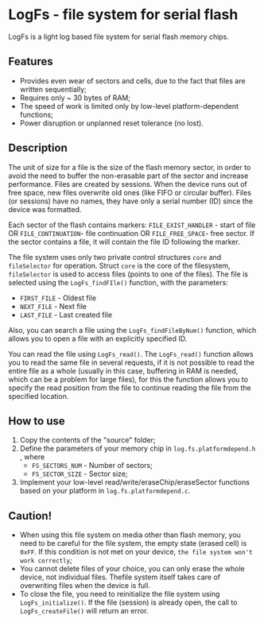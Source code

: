 # LogFs - file system for serial flash

LogFs is a light log based file system for serial flash memory chips. 

## Features
* Provides even wear of sectors and cells, due to the fact that files are written sequentially;
* Requires only ~ 30 bytes of RAM;
* The speed of work is limited only by low-level platform-dependent functions;
* Power disruption or unplanned reset tolerance (no lost).

## Description
The unit of size for a file is the size of the flash memory sector, in order to avoid the need to buffer the non-erasable part of the sector and increase performance. Files are created by sessions. When the device runs out of free space, new files overwrite old ones (like FIFO or circular buffer). Files (or sessions) have no names, they have only a serial number (ID) since the device was formatted.

Each sector of the flash contains markers:
`FILE_EXIST_HANDLER` - start of file  OR
`FILE_CONTINUATION`- file continuation  OR
`FILE_FREE_SPACE`- free sector.
If the sector contains a file, it will contain the file ID following the marker.

The file system uses only two private control structures `core` and `fileSelector` for operation. Struct `core` is the core of the filesystem, `fileSelector` is used to access files (points to one of the files). The file is selected using the `LogFs_findFIle()` function, with the parameters:
* `FIRST_FILE` - Oldest file
* `NEXT_FILE` - Next file
* `LAST_FILE` - Last created file

Also, you can search a file using the `LogFs_findFileByNum()` function, which allows you to open a file with an explicitly specified ID.

You can read the file using `LogFs_read()`. The `LogFs_read()` function allows you to read the same file in several requests, if it is not possible to read the entire file as a whole (usually in this case, buffering in RAM is needed, which can be a problem for large files), for this the function allows you to specify the read position from the file to continue reading the file from the specified location.


## How to use

1) Copy the contents of the "source" folder;
2) Define the parameters of your memory chip in `log.fs.platformdepend.h` , 
where 
    - `FS_SECTORS_NUM` - Number of sectors;
    - `FS_SECTOR_SIZE` - Sector size;
3) Implement your low-level read/write/eraseChip/eraseSector functions based on your platform in `log.fs.platformdepend.c`.

## Caution!
- When using this file system on media other than flash memory, you need to be careful for the file system, the empty state (erased cell) is `0xFF`. If this condition is not met on your device, `the file system won't work correctly`;
- You cannot delete files of your choice, you can only erase the whole device, not individual files. Thefile system itself takes care of overwriting files when the device is full.
- To close the file, you need to reinitialize the file system using `LogFs_initialize()`. If the file (session) is already open, the call to `LogFs_createFile()` will return an error.